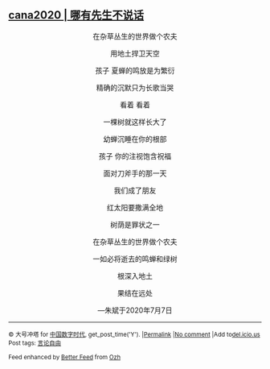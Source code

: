 <!--1594096841000-->
[cana2020 | 哪有先生不说话](https://chinadigitaltimes.net/chinese/2020/07/cana2020-%e5%93%aa%e6%9c%89%e5%85%88%e7%94%9f%e4%b8%8d%e8%af%b4%e8%af%9d/)
------

<p style="text-align: center">在杂草丛生的世界做个农夫</p><p style="text-align: center">用地土捍卫天空</p><p style="text-align: center">孩子 夏蝉的鸣放是为繁衍</p><p style="text-align: center">精确的沉默只为长歌当哭</p><p style="text-align: center"><p style="text-align: center">看着 看着</p><p style="text-align: center">一棵树就这样长大了</p><p style="text-align: center">幼蝉沉睡在你的根部</p><p style="text-align: center">孩子 你的注视饱含祝福</p><p style="text-align: center"><p style="text-align: center">面对刀斧手的那一天</p><p style="text-align: center">我们成了朋友</p><p style="text-align: center">红太阳要撒满全地</p><p style="text-align: center">树荫是罪状之一</p><p style="text-align: center"><p style="text-align: center">在杂草丛生的世界做个农夫</p><p style="text-align: center">一如必将逝去的鸣蝉和绿树</p><p style="text-align: center">根深入地土</p><p style="text-align: center">果结在远处</p><p style="text-align: center"><p style="text-align: center">&#8212;朱斌于2020年7月7日</p><hr /><p><small>&copy; 大号冲塔 for <a href="https://chinadigitaltimes.net/chinese">中国数字时代</a>, get_post_time('Y'). |<a href="https://chinadigitaltimes.net/chinese/2020/07/cana2020-%e5%93%aa%e6%9c%89%e5%85%88%e7%94%9f%e4%b8%8d%e8%af%b4%e8%af%9d/">Permalink</a> |<a href="https://chinadigitaltimes.net/chinese/2020/07/cana2020-%e5%93%aa%e6%9c%89%e5%85%88%e7%94%9f%e4%b8%8d%e8%af%b4%e8%af%9d/#comments">No comment</a> |Add to<a href="http://del.icio.us/post?url=https://chinadigitaltimes.net/chinese/2020/07/cana2020-%e5%93%aa%e6%9c%89%e5%85%88%e7%94%9f%e4%b8%8d%e8%af%b4%e8%af%9d/&amp;title=cana2020 | 哪有先生不说话">del.icio.us</a><br/>Post tags: <a href="https://chinadigitaltimes.net/chinese/tag/%e8%a8%80%e8%ae%ba%e8%87%aa%e7%94%b1/" rel="tag">言论自由</a><br/></small></p><p><small>Feed enhanced by <a href='http://planetozh.com/blog/my-projects/wordpress-plugin-better-feed-rss/'>Better Feed</a> from  <a href='http://planetozh.com/blog/'>Ozh</a></small></p>
